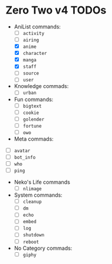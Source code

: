# Zero Two v4 TODOs

- AniList commands:
  - [ ] `activity`
  - [ ] `airing`
  - [x] `anime`
  - [x] `character`
  - [x] `manga`
  - [x] `staff`
  - [ ] `source`
  - [ ] `user`

- Knowledge commads:
  - [ ] `urban`

- Fun commands:
  - [ ] `bigtext`
  - [ ] `cookie`
  - [ ] `golender`
  - [ ] `fortune`
  - [ ] `owo`
  
 - Meta commads:
  - [ ] `avatar`
  - [ ] `bot_info`
  - [ ] `who`
  - [ ] `ping`

- Neko's Life commands
  - [ ] `nlimage`

- System commands:
  - [ ] `cleanup`
  - [ ] `dm`
  - [ ] `echo`
  - [ ] `embed`
  - [ ] `log`
  - [ ] `shutdown`
  - [ ] `reboot`

- No Category commads:
  - [ ] `giphy`
